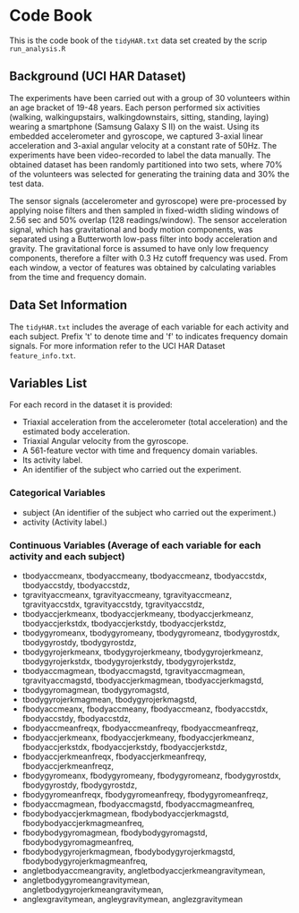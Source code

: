 # Code Book

This is the code book of the `tidyHAR.txt` data set created by the scrip `run_analysis.R`

## Background (UCI HAR Dataset)

The experiments have been carried out with a group of 30 volunteers within an age bracket of 19-48 years. Each person performed six activities (walking, walkingupstairs, walkingdownstairs, sitting, standing, laying) wearing a smartphone (Samsung Galaxy S II) on the waist. Using its embedded accelerometer and gyroscope, we captured 3-axial linear acceleration and 3-axial angular velocity at a constant rate of 50Hz. The experiments have been video-recorded to label the data manually. The obtained dataset has been randomly partitioned into two sets, where 70% of the volunteers was selected for generating the training data and 30% the test data. 

The sensor signals (accelerometer and gyroscope) were pre-processed by applying noise filters and then sampled in fixed-width sliding windows of 2.56 sec and 50% overlap (128 readings/window). The sensor acceleration signal, which has gravitational and body motion components, was separated using a Butterworth low-pass filter into body acceleration and gravity. The gravitational force is assumed to have only low frequency components, therefore a filter with 0.3 Hz cutoff frequency was used. From each window, a vector of features was obtained by calculating variables from the time and frequency domain.

## Data Set Information

The `tidyHAR.txt` includes the average of each variable for each activity and each subject. Prefix 't' to denote time and 'f' to indicates frequency domain signals. For more information refer to the UCI HAR Dataset `feature_info.txt`.

## Variables List

For each record in the dataset it is provided: 

* Triaxial acceleration from the accelerometer (total acceleration) and the estimated body acceleration. 
* Triaxial Angular velocity from the gyroscope. 
* A 561-feature vector with time and frequency domain variables. 
* Its activity label. 
* An identifier of the subject who carried out the experiment.

### Categorical Variables

* subject (An identifier of the subject who carried out the experiment.)
* activity (Activity label.)

### Continuous Variables (Average of each variable for each activity and each subject)

* tbodyaccmeanx, tbodyaccmeany, tbodyaccmeanz, tbodyaccstdx, tbodyaccstdy, tbodyaccstdz,
* tgravityaccmeanx, tgravityaccmeany, tgravityaccmeanz, tgravityaccstdx, tgravityaccstdy, tgravityaccstdz,
* tbodyaccjerkmeanx, tbodyaccjerkmeany, tbodyaccjerkmeanz, tbodyaccjerkstdx, tbodyaccjerkstdy, tbodyaccjerkstdz,
* tbodygyromeanx, tbodygyromeany, tbodygyromeanz, tbodygyrostdx, tbodygyrostdy, tbodygyrostdz,
* tbodygyrojerkmeanx, tbodygyrojerkmeany, tbodygyrojerkmeanz, tbodygyrojerkstdx, tbodygyrojerkstdy, tbodygyrojerkstdz,
* tbodyaccmagmean, tbodyaccmagstd, tgravityaccmagmean, tgravityaccmagstd, tbodyaccjerkmagmean, tbodyaccjerkmagstd,
* tbodygyromagmean, tbodygyromagstd,
* tbodygyrojerkmagmean, tbodygyrojerkmagstd,
* fbodyaccmeanx, fbodyaccmeany, fbodyaccmeanz, fbodyaccstdx, fbodyaccstdy, fbodyaccstdz,
* fbodyaccmeanfreqx, fbodyaccmeanfreqy, fbodyaccmeanfreqz,
* fbodyaccjerkmeanx, fbodyaccjerkmeany, fbodyaccjerkmeanz, fbodyaccjerkstdx, fbodyaccjerkstdy, fbodyaccjerkstdz,
* fbodyaccjerkmeanfreqx, fbodyaccjerkmeanfreqy, fbodyaccjerkmeanfreqz,
* fbodygyromeanx, fbodygyromeany, fbodygyromeanz, fbodygyrostdx, fbodygyrostdy, fbodygyrostdz,
* fbodygyromeanfreqx, fbodygyromeanfreqy, fbodygyromeanfreqz,
* fbodyaccmagmean, fbodyaccmagstd, fbodyaccmagmeanfreq,
* fbodybodyaccjerkmagmean, fbodybodyaccjerkmagstd, fbodybodyaccjerkmagmeanfreq,
* fbodybodygyromagmean, fbodybodygyromagstd, fbodybodygyromagmeanfreq,
* fbodybodygyrojerkmagmean, fbodybodygyrojerkmagstd, fbodybodygyrojerkmagmeanfreq, 
* angletbodyaccmeangravity, angletbodyaccjerkmeangravitymean,
* angletbodygyromeangravitymean, angletbodygyrojerkmeangravitymean, 
* anglexgravitymean, angleygravitymean, anglezgravitymean
